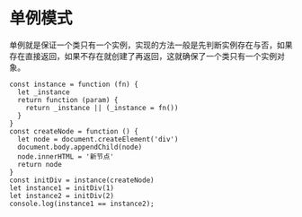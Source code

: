 # 单例模式

单例就是保证一个类只有一个实例，实现的方法一般是先判断实例存在与否，如果存在直接返回，如果不存在就创建了再返回，这就确保了一个类只有一个实例对象。

	const instance = function (fn) {
      let _instance
      return function (param) {
        return _instance || (_instance = fn())
      }
    }
    const createNode = function () {
      let node = document.createElement('div')
      document.body.appendChild(node)
      node.innerHTML = '新节点'
      return node
    }
    const initDiv = instance(createNode)
    let instance1 = initDiv(1)
    let instance2 = initDiv(2)
    console.log(instance1 == instance2);
